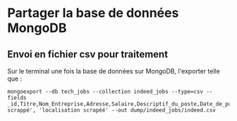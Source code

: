 # Partager la base de données MongoDB

## Envoi en fichier csv pour traitement

Sur le terminal une fois la base de données sur MongoDB, l'exporter telle que :

```
mongoexport --db tech_jobs --collection indeed_jobs --type=csv --fields _id,Titre,Nom_Entreprise,Adresse,Salaire,Descriptif_du_poste,Date_de_publication,'métier scrappé', 'localisation scrapéé' --out dump/indeed_jobs/indeed.csv
```
